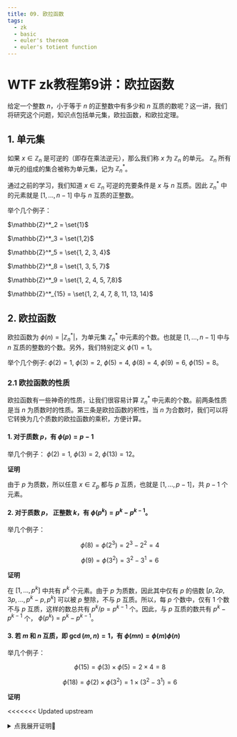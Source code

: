 ```yaml
---
title: 09. 欧拉函数
tags:
  - zk
  - basic
  - euler's thereom
  - euler's totient function 
---
```


# WTF zk教程第9讲：欧拉函数

给定一个整数 $n$，小于等于 $n$ 的正整数中有多少和 $n$ 互质的数呢？这一讲，我们将研究这个问题，知识点包括单元集，欧拉函数，和欧拉定理。

## 1. 单元集

如果 $x \in \mathbb{Z}_n$ 是可逆的（即存在乘法逆元），那么我们称 $x$ 为 $\mathbb{Z}_n$ 的单元。 $\mathbb{Z}_n$ 所有单元的组成的集合被称为单元集，记为 $\mathbb{Z}_n^*$。

通过之前的学习，我们知道 $x \in \mathbb{Z}_n$ 可逆的充要条件是 $x$ 与 $n$ 互质。因此 $\mathbb{Z}_n^*$ 中的元素就是 $[1, ..., n-1]$ 中与 $n$ 互质的正整数。

举个几个例子：

$\mathbb{Z}^*_2 = \set{1}$

$\mathbb{Z}^*_3 = \set{1,2}$

$\mathbb{Z}^*_5 = \set{1, 2, 3, 4}$

$\mathbb{Z}^*_8 = \set{1, 3, 5, 7}$

$\mathbb{Z}^*_9 = \set{1, 2, 4, 5, 7,8}$

$\mathbb{Z}^*_{15} = \set{1, 2, 4, 7, 8, 11, 13, 14}$

## 2. 欧拉函数

欧拉函数为 $\phi(n) = \left| \mathbb{Z}_n^* \right|$，为单元集 $\mathbb{Z}_n^*$ 中元素的个数。也就是 $[1, ..., n-1]$ 中与 $n$ 互质的整数的个数。另外，我们特别定义 $\phi(1) = 1$。

举个几个例子: $\phi(2) = 1$, $\phi(3) = 2$, $\phi(5) = 4$, $\phi(8) = 4$, $\phi(9) = 6$, $\phi(15) = 8$。

### 2.1 欧拉函数的性质

欧拉函数有一些神奇的性质，让我们很容易计算 $\mathbb{Z}_n^*$ 中元素的个数。前两条性质是当 $n$ 为质数时的性质。第三条是欧拉函数的积性，当 $n$ 为合数时，我们可以将它转换为几个质数的欧拉函数的乘积，方便计算。

#### 1. 对于质数 $p$，有 $\phi(p) = p-1$

举几个例子： $\phi(2) = 1$, $\phi(3)=2$, $\phi(13)=12$。

**证明**

由于 $p$ 为质数，所以任意 $x \in \mathbb{Z}_p$ 都与 $p$ 互质，也就是 $[1, ..., p-1]$，共 $p-1$ 个元素。

#### 2. 对于质数 $p$， 正整数 $k$，有 $\phi(p^k) = p^k - p ^{k-1}$。

举几个例子： 

$$
\phi(8)= \phi(2^3) = 2^3 - 2^2 = 4
$$

$$
\phi(9)=\phi(3^2) = 3^2 - 3^1 = 6
$$

**证明**

在 $[1, ..., p^k]$ 中共有 $p^k$ 个元素。由于 $p$ 为质数，因此其中仅有 $p$ 的倍数 $[p, 2p, 3p, ..., p^k -p, p^k]$ 可以被 $p$ 整除，不与 $p$ 互质。所以，每 $p$ 个数中，仅有 $1$ 个数不与 $p$ 互质，这样的数总共有 $p^k / p = p^{k-1}$ 个。因此，与 $p$ 互质的数共有 $p^k - p ^{k-1}$ 个， $\phi(p^k) = p^k - p ^{k-1}$。

#### 3. 若 $m$ 和 $n$ 互质，即 $\gcd(m,n)=1$，有 $\phi(mn) = \phi(m)\phi(n)$

举几个例子： 
    
$$
\phi(15)= \phi(3) \times \phi(5) = 2 \times 4 = 8
$$

$$
\phi(18)= \phi(2) \times \phi(3^2) = 1 \times (3^2 - 3^1) = 6
$$

**证明**

<<<<<<< Updated upstream
<details><summary>点我展开证明👀</summary>
我们要证明 ${ \mathbb{Z}_{mn}^* }$ 和 $\mathbb{Z}_m^* \times \mathbb{Z}_n^*$ 存在双射关系，即 ${\mathbb{Z}_{mn}^*}$ 和 $\mathbb{Z}_m^* \times \mathbb{Z}_n^*$ 的元素一一对应，那么他们的元素个数就是相等的。而左边元素的个数是 $\phi(mn)$，右边的是 $\phi(m)\phi(n)$，因此 $\phi(mn) = \phi(m)\phi(n)$。
=======
我们要证明 ${\mathbb{Z}_{mn}^*}$ 和 $\mathbb{Z}_m^* \times \mathbb{Z}_n^*$ 存在双射关系，即 ${\mathbb{Z}_{mn}^*}$ 和 $\mathbb{Z}_m^* \times \mathbb{Z}_n^*$ 的元素一一对应，那么他们的元素个数就是相等的。而左边元素的个数是 $\phi(mn)$，右边的是 $\phi(m)\phi(n)$，因此 $\phi(mn) = \phi(m)\phi(n)$。
>>>>>>> Stashed changes

我们建立一个映射关系 $f: \mathbb{Z}_{mn}^* \to{\mathbb{Z}_m^* \times \mathbb{Z}_n^*}$，它对模 $m$ 和模 $n$ 的余数 $a, b$ 都是唯一确定的，所以这个映射是定义明确的。

**满射**: 由于 $m$ 和 $n$ 互质，通过中国剩余定理，我们知道对于任意的 $(a, b) \in \mathbb{Z}_m^* \times \mathbb{Z}_m^*$，考虑同余方程系统：

$x \equiv a \pmod{n}$

$x \equiv b \pmod{m}$

，有唯一解 $x$。因此，对于 $\mathbb{Z}_m^* \times \mathbb{Z}_m^*$ 中的任意元素，都存在一个 $x$ 使得 $f(x) = (a, b)$。因此 $f$ 是满射，也就是说映射覆盖了整个集合 $\mathbb{Z}_m^* \times \mathbb{Z}_n^*$。

**单射**: 假设有两个不同的元素 $x_1$ 和 $x_2$。就有 $f(x_1) = f(x_2)$，也就是 

$(x_1 \mod n, x_1 \mod m) = (x_2 \mod n, x_2 \mod m)$

这意味着 $x_1 \equiv x_2 \pmod{n}$ 且 $x_1 \equiv x_2 \pmod{m}$。因此有 $x_1 \equiv x_2 \pmod{nm}$。因此，$x_1$ 和 $x_2$ 在模 $nm$ 下是相等的，证明了 $f$ 是单射。

由于 $f$ 既是满射又是单射，则 $f$ 是双射。因此 ${\mathbb{Z}_{mn}^*}$ 和 $\mathbb{Z}_m^* \times \mathbb{Z}_n^*$ 存在双射关系，它们的元素一一对应，有 $\phi(mn) = \phi(m)\phi(n)$。

根据以上三条性质，我们可以把一个大数的欧拉函数转化成为它的因式分解后欧拉函数的乘积：若 $n$ 有质数分解 $p_1^{k_1}p_2^{k_2}...p_r^{k_r}$，其中各 $p_{i}$ 为互异的质因子， $k_i \ge 1$ 为质因子的次数），则欧拉函数在该处的值为：

$$
\phi(n)= p_1^{k_1-1}p_2^{k_2-1}...p_r^{k_r-1} (p_1 - 1) (p_2 -1)...(p_r-1) 
$$

也可以等价的写为：

$$
\phi(n)= n (1 - 1/p_1) (1 -1/p_2)...(1-1/p_r) 
$$

### 2.2 代码实现：

我们可以用python实现欧拉函数。代码包含两个函数，`prime_factors()` 将 $n$ 质数分解，`euler_phi` 利用公式计算 $\phi(n)$：

```python
def prime_factors(n):
    factors = []
    p = 2
    while p * p <= n:
        while n % p == 0:
            factors.append(p)
            n //= p
        p += 1
    if n > 1:
        factors.append(n)
    return factors

def euler_phi(n):
    result = n
    factors = prime_factors(n)

    for p in set(factors):
        result -= result // p

    return result

# 示例
n = 15
print(f"欧拉函数 phi({n}): {euler_phi(n)}")
# 欧拉函数 phi(15): 8
```

## 总结

这一讲，我们介绍了单元集和欧拉函数，它们可以用来计算小于等于 $n$ 的正整数中和 $n$ 互质的数量。我们将在下一讲介绍欧拉定理，会用到欧拉函数。
